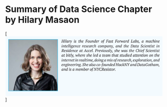  # Summary of Data Science Chapter by Hilary Masaon 


[![N|Solid](https://github.com/i071183/HW_DAT7_20TH_FEB/blob/master/Screen%20Shot%202017-02-18%20at%2011.08.11%20AM.png)]


